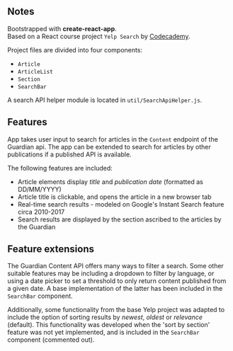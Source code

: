 ## Notes

Bootstrapped with **create-react-app**.<br>
Based on a React course project `Yelp Search` by [Codecademy](https://www.codecademy.com/).

Project files are divided into four components:
* `Article`
* `ArticleList`
* `Section`
* `SearchBar`

A search API helper module is located in `util/SearchApiHelper.js`.

## Features
App takes user input to search for articles in the `Content` endpoint of the Guardian api. The app can be extended to search for articles by other publications if a published API is available. 

The following features are included: 
* Article elements display *title* and *publication date* (formatted as DD/MM/YYYY)
* Article title is clickable, and opens the article in a new browser tab
* Real-time search results - modeled on Google's Instant Search feature circa 2010-2017
* Search results are displayed by the section ascribed to the articles by the Guardian

## Feature extensions

The Guardian Content API offers many ways to filter a search. Some other suitable features may be including a dropdown to filter by language, or using a date picker to set a threshold to only return content published from a given date. A base implementation of the latter has been included in the `SearchBar` component.

Additionally, some functionality from the base Yelp project was adapted to include the option of sorting results by *newest*, *oldest* or *relevance* (default). This functionality was developed when the 'sort by section' feature was not yet implemented, and is included in the `SearchBar` component (commented out).